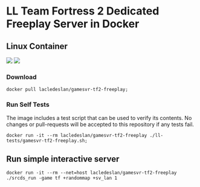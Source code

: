 # LL Team Fortress 2 Dedicated Freeplay Server in Docker

## Linux Container

[![](https://images.microbadger.com/badges/version/lacledeslan/gamesvr-tf2-freeplay.svg)](https://microbadger.com/images/lacledeslan/gamesvr-tf2-freeplay "Get your own version badge on microbadger.com")
[![](https://images.microbadger.com/badges/image/lacledeslan/gamesvr-tf2-freeplay.svg)](https://microbadger.com/images/lacledeslan/gamesvr-tf2-freeplay "Get your own image badge on microbadger.com")

### Download

```shell
docker pull lacledeslan/gamesvr-tf2-freeplay;
```

### Run Self Tests

The image includes a test script that can be used to verify its contents. No changes or pull-requests will be accepted to this repository if any tests fail.

```shell
docker run -it --rm lacledeslan/gamesvr-tf2-freeplay ./ll-tests/gamesvr-tf2-freeplay.sh;
```

## Run simple interactive server

```shell
docker run -it --rm --net=host lacledeslan/gamesvr-tf2-freeplay ./srcds_run -game tf +randommap +sv_lan 1
```
